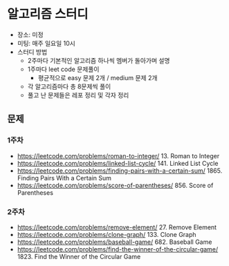 # 알고리즘 스터디

* 장소: 미정
* 미팅: 매주 일요일 10시
* 스터디 방법
  * 2주마다 기본적인 알고리즘 하나씩 멤버가 돌아가며 설명
  * 1주마다 leet code 문제풀이
    * 평균적으로 easy 문제 2개 / medium 문제 2개
  * 각 알고리즘마다 총 8문제씩 풀이
  * 풀고 난 문제들은 레포 정리 및 각자 정리


## 문제
### 1주차

* https://leetcode.com/problems/roman-to-integer/  13. Roman to Integer
* https://leetcode.com/problems/linked-list-cycle/ 141. Linked List Cycle
* https://leetcode.com/problems/finding-pairs-with-a-certain-sum/  1865. Finding Pairs With a Certain Sum
* https://leetcode.com/problems/score-of-parentheses/ 856. Score of Parentheses

### 2주차

* https://leetcode.com/problems/remove-element/ 27. Remove Element
* https://leetcode.com/problems/clone-graph/ 133. Clone Graph
* https://leetcode.com/problems/baseball-game/ 682. Baseball Game
* https://leetcode.com/problems/find-the-winner-of-the-circular-game/ 1823. Find the Winner of the Circular Game
